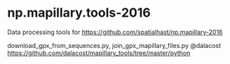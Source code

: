 # np.mapillary.tools-2016

Data processing tools for https://github.com/spatialhast/np.mapillary-2016

download_gpx_from_sequences.py, join_gpx_mapillary_files.py @dalacost https://github.com/dalacost/mapillary_tools/tree/master/python